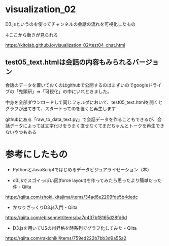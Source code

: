 # visualization_02
D3.jsというのを使ってチャンネルの会話の流れを可視化したもの

↓ここから動きが見られる

https://kitolab.github.io/visualization_02/test04_chat.html




  ## test05_text.htmlは会話の内容もみられるバージョン

  会話のデータを置いておくのはgithubで公開するのはまずいのでgoogleドライブの「鬼頭研」⇒「可視化」の中にいれときました。
  
  中身を全部ダウンロードして同じフォルダにおいて、test05_text.htmlを開くとグラフが出てきて、スタートってのを置くと再生します
  
  githubにある「raw_to_data_text.py」で会話データを作ることもできるが、会話データによっては文字化けをうまく直せなくてまだちゃんとトークを再生できないやつもある
  
  
  


# 参考にしたもの

* PythonとJavaScriptではじめるデータビジュアライゼーション（本）

* d3.jsでスゴイっぽい図(force layout)を作ってみたら思ったより簡単だった件 - Qiita

https://qiita.com/shoki_kitajima/items/34ad6e2209fde5b4dedc

* かなりざっくりD3.js入門 - Qiita

https://qiita.com/ebisennet/items/ba7d437bf8165d28fd6d

* D3.jsを用いてUSの州昇格を時系列でグラフ化してみた - Qiita

https://qiita.com/rakichiki/items/759ed222b7bb3d9a55a2
